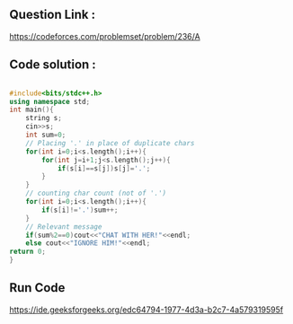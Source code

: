 ## Question Link :

https://codeforces.com/problemset/problem/236/A

## Code solution :

```cpp

#include<bits/stdc++.h>
using namespace std;
int main(){
    string s;
    cin>>s;
    int sum=0;
    // Placing '.' in place of duplicate chars
    for(int i=0;i<s.length();i++){
        for(int j=i+1;j<s.length();j++){
            if(s[i]==s[j])s[j]='.';
        }
    }
    // counting char count (not of '.')
    for(int i=0;i<s.length();i++){
        if(s[i]!='.')sum++;
    }
    // Relevant message
    if(sum%2==0)cout<<"CHAT WITH HER!"<<endl;
    else cout<<"IGNORE HIM!"<<endl;
return 0;
}

```
## Run Code
https://ide.geeksforgeeks.org/edc64794-1977-4d3a-b2c7-4a579319595f
